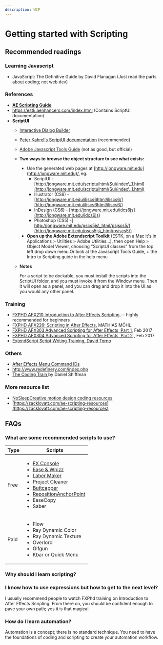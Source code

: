 ```yaml
---
description: WIP
---
```


# Getting started with Scripting

## Recommended readings

### Learning Javascript

* JavaScript: The Definitive Guide by David Flanagan (Just read the parts about coding; not web dev)

### References

* [**AE Scripting Guide**](http://docs.aenhancers.com/)
* https://estk.aenhancers.com/index.html (Contains ScriptUI documentation)
* **ScriptUI**
  * [Interactive Dialog Builder](https://scriptui.joonas.me/)
  * [Peter Kahrel's ScriptUI documentation](http://www.kahrel.plus.com/indesign/scriptui.html) (recommended)
  * [Adobe Javascript Tools Guide](https://forums.adobe.com/external-link.jspa?url=https%3A%2F%2Fwww.google.co.uk%2Furl%3Fsa%3Dt%26rct%3Dj%26q%3D%26esrc%3Ds%26source%3Dweb%26cd%3D1%26cad%3Drja%26ved%3D0CC8QFjAA%26url%3Dhttp%253A%252F%252Fwwwimages.adobe.com%252Fwww.adobe.com%252Fcontent%252Fdam%252FAdobe%252Fen%252Fproducts%252Findesign%252Fpdfs%252FJavaScriptToolsGuide\_CS5.pdf%26ei%3D84vEUdipCdPv0gX064DYCQ%26usg%3DAFQjCNHopvf5agDw1OgtcvbB61RRF\_ucOA%26sig2%3Dz0r1T-MYoBSpXgdejliHSQ%26bvm%3Dbv.48293060%2Cd.d2k) (not as good, but official)
  * **Two ways to browse the object structure to see what exists:**
    * Use the generated web pages at [http://jongware.mit.edu](http://jongware.mit.edu)/, eg.
      * ScriptUI - [http://jongware.mit.edu/scriptuihtml/Sui/index\_1.html](http://jongware.mit.edu/scriptuihtml/Sui/index\_1.html)
      * Illustrator (CS6) - [http://jongware.mit.edu/iljscs6html/iljscs6/](http://jongware.mit.edu/iljscs6html/iljscs6/)
      * InDesign (CS6) - [http://jongware.mit.edu/idcs6js](http://jongware.mit.edu/idcs6js)
      * Photoshop (CS5) -[ http://jongware.mit.edu/pscs5js\_html/psjscs5/](http://jongware.mit.edu/pscs5js\_html/psjscs5/)
    * **Open up the Adobe Extendscript Toolkit** (ESTK, on a Mac it's in Applications > Utilities > Adobe Utilities...), then open Help > Object Model Viewer, choosing "ScriptUI classes" from the top left drop down menu.Or look at the Javascript Tools Guide, + the Intro to Scripting guide in the help menu
  *   **Notes**

      For a script to be dockable, you must install the scripts into the ScriptUI folder, and you must invoke it from the Window menu. Then it will open as a panel, and you can drag and drop it into the UI as you would any other panel.

### Training&#x20;

* [FXPHD AFX210 Introduction to After Effects Scripting ](https://www.fxphd.com/details/196/)— highly recommended for beginners
* [FXPHD AFX226: Scripting in After Effects](https://www.fxphd.com/details/516/), MATHIAS MÖHL
* [FXPHD AFX303 Advanced Scripting for After Effects, Part 1](https://www.fxphd.com/details/539/), Feb 2017
* [FXPHD AFX304 Advanced Scripting for After Effects, Part 2](https://www.fxphd.com/details/541/) , Feb 2017
* [ExtendScript Script Writing Training, David Torno](https://www.provideocoalition.com/after-effects-extendscript-training-complete-series/)

### Others

* [After Effects Menu Command IDs](https://www.provideocoalition.com/after-effects-menu-command-ids/)
* http://www.redefinery.com/index.php
* [The Coding Train ](https://www.youtube.com/user/shiffman)by Daniel Shiffman

### More resource list

* [ NoSleepCreative motion design coding resources](https://papaly.com/duitbetter/9kjal/motion-code)
* [https://zacklovatt.com/ae-scripting-resources](https://zacklovatt.com/ae-scripting-resources)

## FAQs

### What are some recommended scripts to use?

| Type | Scripts                                                                                                                                                                                                                                                                                                                                                                                                                                                                                                                                              |
| ---- | ---------------------------------------------------------------------------------------------------------------------------------------------------------------------------------------------------------------------------------------------------------------------------------------------------------------------------------------------------------------------------------------------------------------------------------------------------------------------------------------------------------------------------------------------------- |
| Free | <p></p><ul><li><a href="https://www.videocopilot.net/blog/2018/05/fx-console-updated-to-v1-0-3/">FX Console</a></li><li><a href="https://aescripts.com/ease-and-wizz/">Ease &#x26; Whizz</a></li><li><a href="https://aescripts.com/label-maker/">Laber Maker</a></li><li><a href="https://aescripts.com/project-cleaner/">Project Cleaner</a></li><li><a href="https://www.battleaxe.co/downloads">Buttcapper</a></li><li><a href="https://aescripts.com/repositionanchorpoint/">RepositionAnchorPoint</a></li><li>EaseCopy</li><li>Saber</li></ul> |
| Paid | <p></p><ul><li>Flow</li><li>Ray Dynamic Color</li><li>Ray Dynamic Texture</li><li>Overlord</li><li>Gifgun</li><li>Kbar or Quick Menu</li></ul>                                                                                                                                                                                                                                                                                                                                                                                                       |

### Why should I learn scripting?

### I know how to use expressions but how to get to the next level?

I usually recommend people to watch FXPhd training on Introduction to After Effects Scripting. From there on, you should be confident enough to pave your own path; yes it is that magical.

### How do I learn automation?

Automation is a concept; there is no standard technique. You need to have the foundations of coding and scripting to create your automation workflow.
